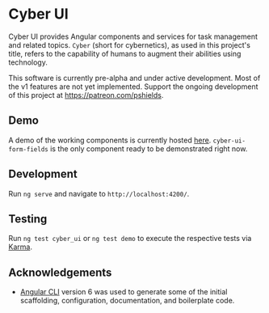 # Cyber UI

Cyber UI provides Angular components and services for task management and related topics. `Cyber` (short for cybernetics), as used in this project's title, refers to the capability of humans to augment their abilities using technology.

This software is currently pre-alpha and under active development. Most of the v1 features are not yet implemented. Support the ongoing development of this project at https://patreon.com/pshields.

## Demo

A demo of the working components is currently hosted [here](https://cyberui-demo.firebaseapp.com/). `cyber-ui-form-fields` is the only component ready to be demonstrated right now.

## Development

Run `ng serve` and navigate to `http://localhost:4200/`.

## Testing

Run `ng test cyber_ui` or `ng test demo` to execute the respective tests via [Karma](https://karma-runner.github.io).

## Acknowledgements

* [Angular CLI](https://github.com/angular/angular-cli) version 6 was used to generate some of the initial scaffolding, configuration, documentation, and boilerplate code.
